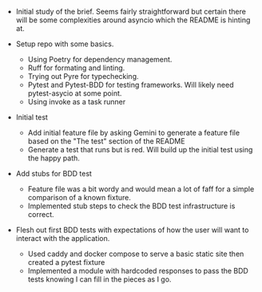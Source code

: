 - Initial study of the brief. Seems fairly straightforward but certain there will be some complexities around asyncio which the README is hinting at.
- Setup repo with some basics. 
    - Using Poetry for dependency management.
    - Ruff for formating and linting.
    - Trying out Pyre for typechecking.
    - Pytest and Pytest-BDD for testing frameworks. Will likely need pytest-asycio at some point.
    - Using invoke as a task runner

- Initial test
    - Add initial feature file by asking Gemini to generate a feature file based on the "The test" section of the README
    - Generate a test that runs but is red. Will build up the initial test using the happy path.
 
- Add stubs for BDD test
    - Feature file was a bit wordy and would mean a lot of faff for a simple comparison of a known fixture.
    - Implemented stub steps to check the BDD test infrastructure is correct.

- Flesh out first BDD tests with expectations of how the user will want to interact with the application.
    - Used caddy and docker compose to serve a basic static site then created a pytest fixture
    - Implemented a module with hardcoded responses to pass the BDD tests knowing I can fill in the pieces as I go.